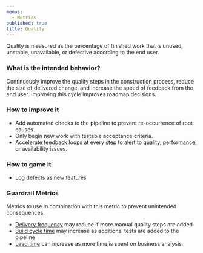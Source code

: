 ```yaml
---
menus:
  - Metrics
published: true
title: Quality
---
```


Quality is measured as the percentage of finished work that is unused, unstable, unavailable, or defective according to the end user.

### What is the intended behavior?

Continuously improve the quality steps in the construction process, reduce the size of delivered change, and increase
the speed of feedback from the end user. Improving this cycle improves roadmap decisions.

### How to improve it

- Add automated checks to the pipeline to prevent re-occurrence of root causes.
- Only begin new work with testable acceptance criteria.
- Accelerate feedback loops at every step to alert to quality, performance, or availability issues.

### How to game it

- Log defects as new features

### Guardrail Metrics

Metrics to use in combination with this metric to prevent unintended consequences.

- [Delivery frequency](./release-frequency.html) may reduce if more manual quality steps are added
- [Build cycle time](./build-duration.html) may increase as additional tests are added to the pipeline
- [Lead time](./lead-time.html) can increase as more time is spent on business analysis
